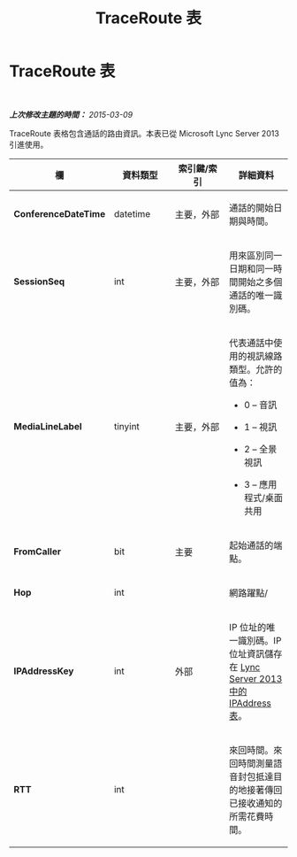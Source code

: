 ﻿---
title: TraceRoute 表
TOCTitle: TraceRoute 表
ms:assetid: b9493cef-6ece-4f13-bf68-dbf132aab4f4
ms:mtpsurl: https://technet.microsoft.com/zh-tw/library/JJ205205(v=OCS.15)
ms:contentKeyID: 49292110
ms.date: 08/10/2015
mtps_version: v=OCS.15
ms.translationtype: HT
---

# TraceRoute 表

 

_**上次修改主題的時間：** 2015-03-09_

TraceRoute 表格包含通話的路由資訊。本表已從 Microsoft Lync Server 2013 引進使用。


<table>
<colgroup>
<col style="width: 25%" />
<col style="width: 25%" />
<col style="width: 25%" />
<col style="width: 25%" />
</colgroup>
<thead>
<tr class="header">
<th><strong>欄</strong></th>
<th><strong>資料類型</strong></th>
<th><strong>索引鍵/索引</strong></th>
<th><strong>詳細資料</strong></th>
</tr>
</thead>
<tbody>
<tr class="odd">
<td><p><strong>ConferenceDateTime</strong></p></td>
<td><p>datetime</p></td>
<td><p>主要，外部</p></td>
<td><p>通話的開始日期與時間。</p></td>
</tr>
<tr class="even">
<td><p><strong>SessionSeq</strong></p></td>
<td><p>int</p></td>
<td><p>主要，外部</p></td>
<td><p>用來區別同一日期和同一時間開始之多個通話的唯一識別碼。</p></td>
</tr>
<tr class="odd">
<td><p><strong>MediaLineLabel</strong></p></td>
<td><p>tinyint</p></td>
<td><p>主要，外部</p></td>
<td><p>代表通話中使用的視訊線路類型。允許的值為：</p>
<ul>
<li><p>0 – 音訊</p></li>
<li><p>1 – 視訊</p></li>
<li><p>2 – 全景視訊</p></li>
<li><p>3 – 應用程式/桌面共用</p></li>
</ul></td>
</tr>
<tr class="even">
<td><p><strong>FromCaller</strong></p></td>
<td><p>bit</p></td>
<td><p>主要</p></td>
<td><p>起始通話的端點。</p></td>
</tr>
<tr class="odd">
<td><p><strong>Hop</strong></p></td>
<td><p>int</p></td>
<td><p></p></td>
<td><p>網路躍點/</p></td>
</tr>
<tr class="even">
<td><p><strong>IPAddressKey</strong></p></td>
<td><p>int</p></td>
<td><p>外部</p></td>
<td><p>IP 位址的唯一識別碼。IP 位址資訊儲存在 <a href="lync-server-2013-ipaddress-table.md">Lync Server 2013 中的 IPAddress 表</a>。</p></td>
</tr>
<tr class="odd">
<td><p><strong>RTT</strong></p></td>
<td><p>int</p></td>
<td><p></p></td>
<td><p>來回時間。來回時間測量語音封包抵達目的地接著傳回已接收通知的所需花費時間。</p></td>
</tr>
</tbody>
</table>

